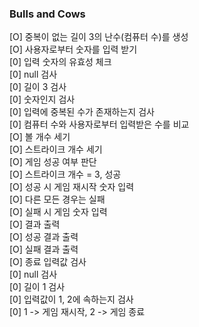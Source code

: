 ### Bulls and Cows

[O] 중복이 없는 길이 3의 난수(컴퓨터 수)를 생성 <br>
[O] 사용자로부터 숫자를 입력 받기 <br>
[0] 입력 숫자의 유효성 체크 <br>
    [0] null 검사 <br>
    [0] 길이 3 검사 <br>
    [0] 숫자인지 검사 <br>
    [0] 입력에 중복된 수가 존재하는지 검사 <br>
[0] 컴퓨터 수와 사용자로부터 입력받은 수를 비교 <br>
    [O] 볼 개수 세기 <br>
    [O] 스트라이크 개수 세기 <br>
[O]  게임 성공 여부 판단 <br>
    [O] 스트라이크 개수 = 3, 성공 <br>
    [O] 성공 시 게임 재시작 숫자 입력 <br>
    [O] 다른 모든 경우는 실패 <br>
    [O] 실패 시 게임 숫자 입력 <br>
[O] 결과 출력 <br>
    [O] 성공 결과 출력 <br>
    [O] 실패 결과 출력 <br>
[O] 종료 입력값 검사 <br>
    [0] null 검사 <br>
    [0] 길이 1 검사 <br>
    [0] 입력값이 1, 2에 속하는지 검사 <br>
    [0] 1 -> 게임 재시작, 2 -> 게임 종료
